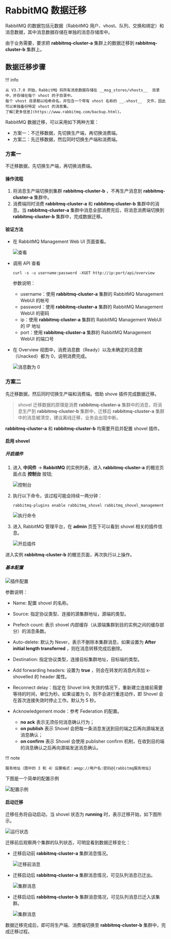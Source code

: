 # RabbitMQ 数据迁移

RabbitMQ 的数据包括元数据（RabbitMQ 用户、vhost、队列、交换和绑定）和消息数据，其中消息数据存储在单独的消息存储库中。

由于业务需要，要求把 __rabbitmq-cluster-a__  集群上的数据迁移到 __rabbitmq-cluster-b__  集群上。

## 数据迁移步骤

!!! info

    从 V3.7.0 开始，RabbitMQ 将所有消息数据存储在 __msg_stores/vhosts__  目录中，并存储在每个 vhost 的子目录中。
    每个 vhost 目录都以哈希命名，并包含一个带有 vhost 名称的 __.vhost__  文件，因此可以单独备份特定 vhost 的消息集。
    了解[更多信息](https://www.rabbitmq.com/backup.html)。

RabbitMQ 数据迁移，可以采用如下两种方案：

- 方案一：不迁移数据，先切换生产端，再切换消费端。
- 方案二：先迁移数据，然后同时切换生产端和消费端。

### 方案一

不迁移数据，先切换生产端，再切换消费端。

#### 操作流程

1. 将消息生产端切换到集群 __rabbitmq-cluster-b__ ，不再生产消息到 __rabbitmq-cluster-a__  集群中。
2. 消费端同时消费 __rabbitmq-cluster-a__  和 __rabbitmq-cluster-b__  集群中的消息。当 __rabbitmq-cluster-a__  集群中消息全部消费完后，将消息消费端切换到 __rabbitmq-cluster-b__  集群中，完成数据迁移。

#### 验证方法

- 在 RabbitMQ Management Web UI 页面查看。

    ![查看](https://docs.daocloud.io/daocloud-docs-images/docs/middleware/rabbitmq/images/migrate01.png)

- 调用 API 查看

    ```shell
    curl -s -u username:password -XGET http://ip:port/api/overview
    ```

    参数说明：

    - username：使用 __rabbitmq-cluster-a__  集群的 RabbitMQ Management WebUI 的帐号
    - password：使用 __rabbitmq-cluster-a__  集群的 RabbitMQ Management WebUI 的密码
    - ip：使用 __rabbitmq-cluster-a__  集群的 RabbitMQ Management WebUI 的 IP 地址
    - port：使用 __rabbitmq-cluster-a__  集群的 RabbitMQ Management WebUI 的端口号

- 在 Overview 视图中，消费消息数（Ready）以及未确定的消息数（Unacked）都为 0，说明消费完成。

    ![消息数为 0](https://docs.daocloud.io/daocloud-docs-images/docs/middleware/rabbitmq/images/migrate02.png)

### 方案二

先迁移数据，然后同时切换生产端和消费端。借助 shove 插件完成数据迁移。

> shovel 迁移数据的原理是消费 __rabbitmq-cluster-a__ 集群中的消息，将消息生产到 __rabbitmq-cluster-b__  集群中，迁移后 __rabbitmq-cluster-a__  集群中的消息被清空，建议离线迁移，业务会出现中断。

 __rabbitmq-cluster-a__  和 __rabbitmq-cluster-b__  均需要开启并配置 shovel 插件。

#### 启用 __shovel__ 

##### 开启插件

1. 进入 __中间件__  -> __RabbitMQ__  的实例列表，进入 __rabbitmq-cluster-a__  的概览页面点击 __控制台__ 按钮;

    ![控制台](https://docs.daocloud.io/daocloud-docs-images/docs/zh/docs/middleware/rabbitmq/images/migrate10.png)

2. 执行以下命令，该过程可能会持续一两分钟：

    ```shell
    rabbitmq-plugins enable rabbitmq_shovel rabbitmq_shovel_management
    ```

    ![执行命令](https://docs.daocloud.io/daocloud-docs-images/docs/zh/docs/middleware/rabbitmq/images/migrate11.png)

3. 进入 RabbitMQ 管理平台，在 __admin__  页签下可以看到 shovel 相关的插件信息。

    ![开启插件](https://docs.daocloud.io/daocloud-docs-images/docs/zh/docs/middleware/rabbitmq/images/migrate09.png)

进入实例 __rabbitmq-cluster-b__  的概览页面，再次执行以上操作。

##### 基本配置

![插件配置](https://docs.daocloud.io/daocloud-docs-images/docs/middleware/rabbitmq/images/migrate03.png)

参数说明：

- Name: 配置 shovel 的名称。
- Source: 指定协议类型、连接的源集群地址，源端的类型。
- Prefech count: 表示 shovel 内部缓存（从源端集群到目的实例之间的缓存部分）的消息条数。
- Auto-delete: 默认为 Never，表示不删除本集群消息，如果设置为 __After initial length transferred__ ，则在消息转移完成后删除。
- Destination: 指定协议类型，连接目标集群地址，目标端的类型。
- Add forwarding headers: 设置为 __true__ ，则会在转发的消息内添加 x-shovelled 的 header 属性。
- Reconnect delay：指定在 Shovel link 失效的情况下，重新建立连接前需要等待的时间，单位为秒。如果设置为 0，则不会进行重连动作，即 Shovel 会在首次连接失效时停止工作。默认为 5 秒。
- Acknowledgement mode：参考 Federation 的配置。

    - __no ack__  表示无须任何消息确认行为；
    - __on publish__  表示 Shovel 会把每一条消息发送到目的端之后再向源端发送消息确认；
    - __on confirm__  表示 Shovel 会使用 publisher confirm 机制，在收到目的端的消息确认之后再向源端发送消息确认。

!!! note

    服务地址（图中的 3 和 4）设置格式：amqp://用户名:密码@{rabbitmq服务地址}

下图是一个简单的配置示例

![配置示例](https://docs.daocloud.io/daocloud-docs-images/docs/zh/docs/middleware/rabbitmq/images/migrate12.png)

#### 启动迁移

迁移任务将自动启动，当 shovel 状态为 __running__  时，表示迁移开始，如下图所示。

![运行状态](https://docs.daocloud.io/daocloud-docs-images/docs/middleware/rabbitmq/images/migrate06.png)

迁移前后观察两个集群的队列状态，可明显看到数据迁移变化：

- 迁移启动前 __rabbitmq-cluster-a__  集群消息情况。

    ![迁移前消息](https://docs.daocloud.io/daocloud-docs-images/docs/middleware/rabbitmq/images/migrate04.png)

- 迁移启动后 __rabbitmq-cluster-a__  集群消息情况，可见队列消息已迁出。

    ![集群消息](https://docs.daocloud.io/daocloud-docs-images/docs/middleware/rabbitmq/images/migrate07.png)

- 迁移启动后 __rabbitmq-cluster-b__  集群消息情况，可见队列消息已迁入该集群。

    ![集群消息](https://docs.daocloud.io/daocloud-docs-images/docs/middleware/rabbitmq/images/migrate08.png)


数据迁移完成后，即可将生产端、消费端切换至 __rabbitmq-cluster-b__  集群中，完成迁移过程。


